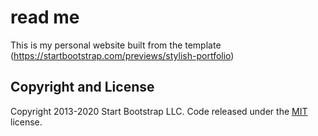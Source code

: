 # read me
This is my personal website built from the template (https://startbootstrap.com/previews/stylish-portfolio)

## Copyright and License

Copyright 2013-2020 Start Bootstrap LLC. Code released under the [MIT](https://github.com/StartBootstrap/startbootstrap-stylish-portfolio/blob/gh-pages/LICENSE) license.
